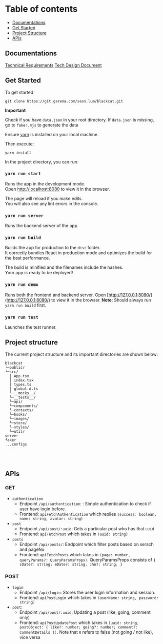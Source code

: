 # Table of contents

- [Documentations](#documentations)
- [Get Started](#get-started)
- [Project Structure](#project-structure)
- [APIs](#apis)

## Documentations

[Technical Requirements](requirements.md)
[Tech Design Document](https://docs.google.com/document/d/19P30BS0AQLVt_4zD0LXlUZBbsXhRQ4JZAwz96e_N6to/edit)

## Get Started

To get started

```
git clone https://git.garena.com/sean.lum/blackcat.git
```

**Important**

Check if you have `data.json` in your root directory. If `data.json` is missing, go to `faker.mjs` to generate the data

Ensure [yarn](https://yarnpkg.com/) is installed on your local machine.

Then execute:

`yarn install`

In the project directory, you can run:

### `yarn run start`

Runs the app in the development mode.<br />
Open [http://localhost:8080](http://localhost:8080) to view it in the browser.

The page will reload if you make edits.<br />
You will also see any lint errors in the console.

### `yarn run server`

Runs the backend server of the app. <br/>

### `yarn run build`

Builds the app for production to the `dist` folder.<br />
It correctly bundles React in production mode and optimizes the build for the best performance.

The build is minified and the filenames include the hashes.<br />
Your app is ready to be deployed!

### `yarn run demo`

Runs both the frontend and backend server. Open [http://127.0.0.1:8080/](http://127.0.0.1:8080/) to view it in the browser. **Note**: Should always run `yarn run build` first.

### `yarn run test`

Launches the test runner.<br />

## Project structure

The current project structure and its important directories are shown below:

```
blackcat
└─public/
└─src/
  │ App.tsx
  │ index.tsx
  | types.ts
  | global.d.ts
  └─__mocks__/
  └─__tests__/
  └─api/
  └─components/
  └─contexts/
  └─hooks/
  └─images/
  └─store/
  └─styles/
  └─util/
server
faker
...configs
```

<br/>
<br/>

## APIs

### GET

- `authentication` <br/>
  - Endpoint `/api/authentication`: : Simple authentication to check if user have login before.
  - Frontend: `apiFetchAuthentication` which replies `(success: boolean, name: string, avatar: string)`
- `post` <br/>
  - Endpoint `/api/post/:uuid`: Gets a particular post who has that `uuid`
  - Frontend: `apiFetchPost` which takes in `(uuid: string)`
- `posts` <br/>
  - Endpoint `/api/posts/`: Endpoint which filter posts based on serach and pageNo
  - Frontend: `apiFetchPosts` which takes in `(page: number, queryParams?: QueryParamsProps)`. QueryParamsProps consists of `{ sDate?: string; eDate?: string; chn?: string; }`

### POST

- `login` <br/>
  - Endpoint `/api/login`: Stores the user login information and session.
  - Frontend: `apiPostLogin` which takes in `(userName: string, password: string)`
- `post`: <br/>
  - Endpoint `/api/post/:uuid`: Updating a post (like, going, comment only)
  - Frontend: `apiPostUpdatePost` which takes in `(uuid: string, postObject: { like?: number; going?: number; comment?: CommentDetails })`. Note that `0` refers to false (not going / not like), vice versa

<br/>
<br/>
